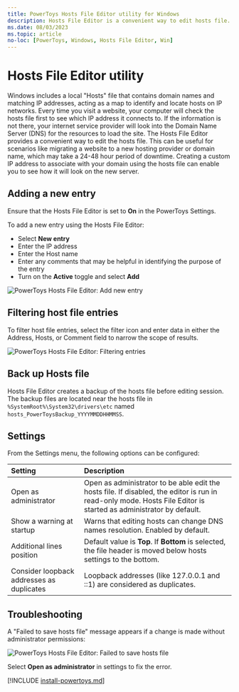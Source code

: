 ```yaml
---
title: PowerToys Hosts File Editor utility for Windows
description: Hosts File Editor is a convenient way to edit hosts file.
ms.date: 08/03/2023
ms.topic: article
no-loc: [PowerToys, Windows, Hosts File Editor, Win]
---
```


# Hosts File Editor utility

Windows includes a local "Hosts" file that contains domain names and matching IP addresses, acting as a map to identify and locate hosts on IP networks. Every time you visit a website, your computer will check the hosts file first to see which IP address it connects to. If the information is not there, your internet service provider will look into the Domain Name Server (DNS) for the resources to load the site.
The Hosts File Editor provides a convenient way to edit the hosts file. This can be useful for scenarios like migrating a website to a new hosting provider or domain name, which may take a 24-48 hour period of downtime. Creating a custom IP address to associate with your domain using the hosts file can enable you to see how it will look on the new server.

## Adding a new entry

Ensure that the Hosts File Editor is set to **On** in the PowerToys Settings.

To add a new entry using the Hosts File Editor:

- Select **New entry**
- Enter the IP address
- Enter the Host name
- Enter any comments that may be helpful in identifying the purpose of the entry
- Turn on the **Active** toggle and select **Add**

![PowerToys Hosts File Editor: Add new entry](../images/pt-hosts-file-editor-add-new-entry.gif)

## Filtering host file entries

To filter host file entries, select the filter icon and enter data in either the Address, Hosts, or Comment field to narrow the scope of results.

![PowerToys Hosts File Editor: Filtering entries](../images/pt-hosts-file-editor-filter.gif)

## Back up Hosts file

Hosts File Editor creates a backup of the hosts file before editing session. The backup files are located near the hosts file in `%SystemRoot%\System32\drivers\etc` named `hosts_PowerToysBackup_YYYYMMDDHHMMSS`.

## Settings

From the Settings menu, the following options can be configured:

| Setting | Description |
| :--- | :--- |
| Open as administrator | Open as administrator to be able edit the hosts file. If disabled, the editor is run in read-only mode. Hosts File Editor is started as administrator by default. |
| Show a warning at startup | Warns that editing hosts can change DNS names resolution. Enabled by default. |
| Additional lines position | Default value is **Top**. If **Bottom** is selected, the file header is moved below hosts settings to the bottom. |
| Consider loopback addresses as duplicates | Loopback addresses (like 127.0.0.1 and ::1) are considered as duplicates. |

## Troubleshooting

A "Failed to save hosts file" message appears if a change is made without administrator permissions:

![PowerToys Hosts File Editor: Failed to save hosts file](../images/pt-hosts-file-editor-failed-to-save-hosts-file-error.png)

Select **Open as administrator** in settings to fix the error.

[!INCLUDE [install-powertoys.md](../includes/install-powertoys.md)]
